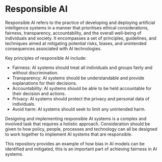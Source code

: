 # Responsible AI

Responsible AI refers to the practice of developing and deploying artificial intelligence systems in a manner that prioritises ethical considerations, fairness, transparency, accountability, and the overall well-being of individuals and society. It encompasses a set of principles, guidelines, and techniques aimed at mitigating potential risks, biases, and unintended consequences associated with AI technologies.

Key principles of responsible AI include:
- Fairness: AI systems should treat all individuals and groups fairly and without discrimination.
- Transparency: AI systems should be understandable and provide explanations for their decisions.
- Accountability: AI systems should be able to be held accountable for their decision and actions.
- Privacy: AI systems should protect the privacy and personal data of individuals.
- Avoid harm: AI systems should seek to limit any unintended harm.


Designing and implementing responsible AI systems is a complex and involved task that requires a holistic approach. Consideration should be given to how policy, people, processes and technology can all be designed to work together to implement AI systems that are responsible.

This repository provides an example of how bias in AI models can be identified and mitigated, this is an important part of achieving fairness in AI systems.